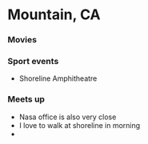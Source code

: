 # Mountain, CA

### Movies

### Sport events

- Shoreline Amphitheatre

### Meets up

- Nasa office is also very close
- I love to walk at shoreline in morning
- 